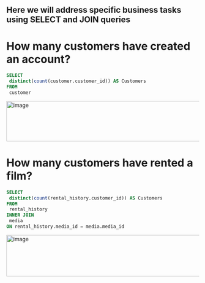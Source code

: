 ## Here we will address specific business tasks using SELECT and JOIN queries

# How many customers have created an account?
````sql
SELECT
 distinct(count(customer.customer_id)) AS Customers
FROM
 customer
````
<img width="713" height="105" alt="image" src="https://github.com/user-attachments/assets/f99912f6-b389-4150-8a75-0f7e944a7e96" />


# How many customers have rented a film?
````sql
SELECT
 distinct(count(rental_history.customer_id)) AS Customers 
FROM
 rental_history
INNER JOIN
 media
ON rental_history.media_id = media.media_id
````
<img width="716" height="108" alt="image" src="https://github.com/user-attachments/assets/f0380171-a652-49f5-903e-a89e07e38724" />
